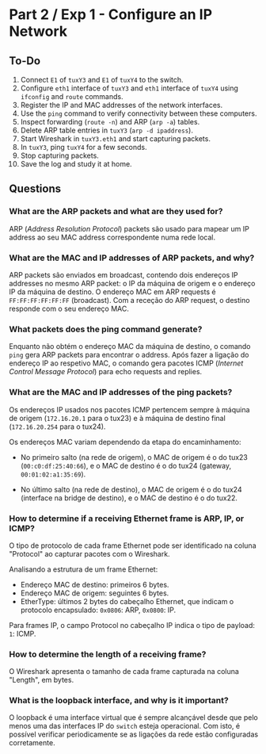 # Part 2 / Exp 1 - Configure an IP Network

## To-Do

1. Connect `E1` of `tuxY3` and `E1` of `tuxY4` to the switch.  
2. Configure `eth1` interface of `tuxY3` and `eth1` interface of `tuxY4` using `ifconfig` and `route` commands.  
3. Register the IP and MAC addresses of the network interfaces.  
4. Use the `ping` command to verify connectivity between these computers.  
5. Inspect forwarding (`route -n`) and ARP (`arp -a`) tables.  
6. Delete ARP table entries in `tuxY3` (`arp -d ipaddress`).  
7. Start Wireshark in `tuxY3.eth1` and start capturing packets.  
8. In `tuxY3`, ping `tuxY4` for a few seconds.  
9. Stop capturing packets.  
10. Save the log and study it at home.  


## Questions

### What are the ARP packets and what are they used for?
ARP (*Address Resolution Protocol*) packets são usado para mapear um IP address ao seu MAC address correspondente numa rede local.

### What are the MAC and IP addresses of ARP packets, and why?
ARP packets são enviados em broadcast, contendo dois endereços IP addresses no mesmo ARP packet: o IP da máquina de origem e o endereço IP da máquina de destino. O endereço MAC em ARP requests é `FF:FF:FF:FF:FF:FF` (broadcast). Com a receção do ARP request, o destino responde com o seu endereço MAC.

### What packets does the ping command generate?
Enquanto não obtém o endereço MAC da máquina de destino, o comando `ping` gera ARP packets para encontrar o address. Após fazer a ligação do endereço IP ao respetivo MAC, o comando gera pacotes ICMP (*Internet Control Message Protocol*) para echo requests and replies.

### What are the MAC and IP addresses of the ping packets?
Os endereços IP usados nos pacotes ICMP pertencem sempre à máquina de origem (`172.16.20.1` para o tux23) e à máquina de destino final (`172.16.20.254` para o tux24).

Os endereços MAC variam dependendo da etapa do encaminhamento:

- No primeiro salto (na rede de origem), o MAC de origem é o do tux23 (`00:c0:df:25:40:66`), e o MAC de destino é o do tux24 (gateway, `00:01:02:a1:35:69`).
  
- No último salto (na rede de destino), o MAC de origem é o do tux24 (interface na bridge de destino), e o MAC de destino é o do tux22.

### How to determine if a receiving Ethernet frame is ARP, IP, or ICMP?
O tipo de protocolo de cada frame Ethernet pode ser identificado na coluna "Protocol" ao capturar pacotes com o Wireshark.

Analisando a estrutura de um frame Ethernet:

- Endereço MAC de destino: primeiros 6 bytes.
- Endereço MAC de origem: seguintes 6 bytes.
- EtherType: últimos 2 bytes do cabeçalho Ethernet, que indicam o protocolo encapsulado: `0x0806`: ARP, `0x0800`: IP.

Para frames IP, o campo Protocol no cabeçalho IP indica o tipo de payload: `1`: ICMP.

### How to determine the length of a receiving frame?
O Wireshark apresenta o tamanho de cada frame capturada na coluna "Length", em bytes.

### What is the loopback interface, and why is it important?
O loopback é uma interface virtual que é sempre alcançável desde que pelo menos uma das interfaces IP do `switch` esteja operacional. Com isto, é possível verificar periodicamente se as ligações da rede estão configuradas corretamente.
